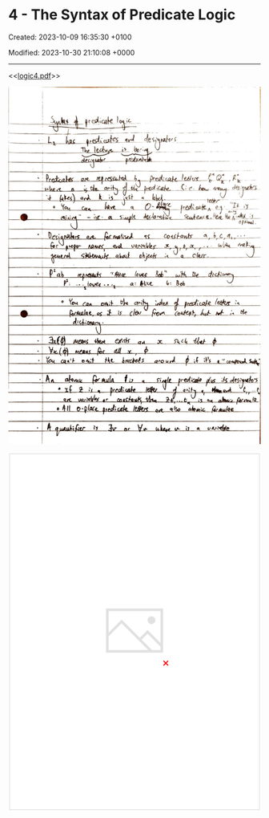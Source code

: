 # 4 - The Syntax of Predicate Logic

Created: 2023-10-09 16:35:30 +0100

Modified: 2023-10-30 21:10:08 +0000

---

<<[logic4.pdf](../../media/logic4.pdf)>>



![](../../media/Year-1-Logic-4---The-Syntax-of-Predicate-Logic-image1.jpeg)



![](../../media/Year-1-Logic-4---The-Syntax-of-Predicate-Logic-image2.png)




